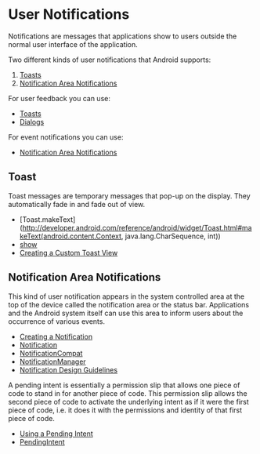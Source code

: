 # User Notifications

Notifications are messages that applications show to users outside the normal user interface of the application.

Two different kinds of user notifications that Android supports:

1. [Toasts](http://developer.android.com/guide/topics/ui/notifiers/toasts.html)
2. [Notification Area Notifications](http://developer.android.com/guide/topics/ui/notifiers/notifications.html)

For user feedback you can use:

- [Toasts](http://developer.android.com/guide/topics/ui/notifiers/toasts.html)
- [Dialogs](http://developer.android.com/guide/topics/ui/dialogs.html)

For event notifications you can use:

- [Notification Area Notifications](http://developer.android.com/guide/topics/ui/notifiers/notifications.html)

## Toast

Toast messages are temporary messages that pop-up on the display. They automatically fade in and fade out of view.

- [Toast.makeText](http://developer.android.com/reference/android/widget/Toast.html#makeText(android.content.Context, java.lang.CharSequence, int))
- [show](http://developer.android.com/reference/android/widget/Toast.html#show())
- [Creating a Custom Toast View](http://developer.android.com/guide/topics/ui/notifiers/toasts.html#CustomToastView)

## Notification Area Notifications

This kind of user notification appears in the system controlled area at the top of the device called the notification area or the status bar. Applications and the Android system itself can use this area to inform users about the occurrence of various events.

- [Creating a Notification](http://developer.android.com/guide/topics/ui/notifiers/notifications.html#CreateNotification)
- [Notification](http://developer.android.com/reference/android/app/Notification.html)
- [NotificationCompat](http://developer.android.com/reference/android/support/v4/app/NotificationCompat.html)
- [NotificationManager](http://developer.android.com/reference/android/app/NotificationManager.html)
- [Notification Design Guidelines](http://developer.android.com/design/patterns/notifications.html)

A pending intent is essentially a permission slip that allows one piece of code to stand in for another piece of code. This permission slip allows the second piece of code to activate the underlying intent as if it were the first piece of code, i.e. it does it with the permissions and identity of that first piece of code.

- [Using a Pending Intent](http://developer.android.com/guide/components/intents-filters.html#PendingIntent)
- [PendingIntent](http://developer.android.com/reference/android/app/PendingIntent.html)